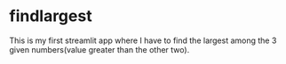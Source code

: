 # findlargest
This is my first streamlit app where I have to find the largest among the 3 given numbers(value greater than the other two).
